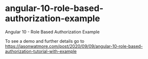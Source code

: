 # angular-10-role-based-authorization-example

Angular 10 - Role Based Authorization Example

To see a demo and further details go to https://jasonwatmore.com/post/2020/09/09/angular-10-role-based-authorization-tutorial-with-example